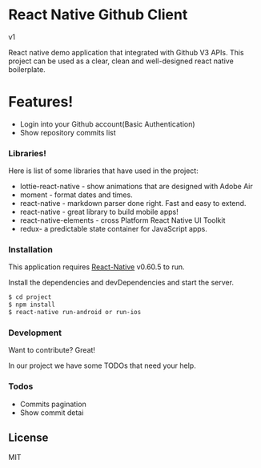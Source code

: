 # React Native Github Client 
v1


React native demo application that integrated with Github V3 APIs. This project can be used as a clear, clean and well-designed react native boilerplate. 

# Features!

  - Login into your Github account(Basic Authentication)
  - Show repository commits list


### Libraries!

Here is list of some libraries that have used in the project:
* lottie-react-native - show animations that are designed with Adobe Air
* moment - format dates and times.
* react-native - markdown parser done right. Fast and easy to extend.
* react-native - great library to build mobile apps!
* react-native-elements - cross Platform React Native UI Toolkit
* redux- a predictable state container for JavaScript apps.


### Installation

This application requires [React-Native](https://facebook.github.io/react-native/) v0.60.5 to run.

Install the dependencies and devDependencies and start the server.

```sh
$ cd project
$ npm install
$ react-native run-android or run-ios
```

### Development

Want to contribute? Great!

In our project we have some TODOs  that need your help. 

### Todos

 - Commits pagination
 - Show commit detai

License
----

MIT

